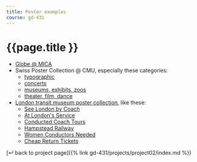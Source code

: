 ```yaml
---
title: Poster examples
course: gd-431
---
```


# {{page.title }}

- [Globe @ MICA](http://globeatmica.com/type/posters/)
- Swiss Poster Collection @ CMU, especially these categories:
  - [typographic](http://luna.library.cmu.edu/luna/servlet/view/all/what/Technique%253A%2BTypographic%2BImages?sort=date%2Cdesigner%2Cclient%2Ctitle)
  - [concerts](http://luna.library.cmu.edu/luna/servlet/view/all/what/Cultural%253A%2BConcert?sort=date%2Cdesigner%2Cclient%2Ctitle)
  - [museums, exhibits, zoos](http://luna.library.cmu.edu/luna/servlet/view/all/what/Cultural%253A%2BExhibit%252C%2BMuseum%252C%2BZoo?sort=date%2Cdesigner%2Cclient%2Ctitle)
  - [theater, film, dance](http://luna.library.cmu.edu/luna/servlet/view/all/what/Cultural%253A%2BTheater%252C%2BFilm%252C%2BDance?sort=date%2Cdesigner%2Cclient%2Ctitle)
- [London transit museum poster collection](https://www.ltmuseum.co.uk/collections/collections-online/posters/), like these:
  - [See London by Coach](https://www.ltmuseum.co.uk/collections/collections-online/posters/item/1983-4-6090?&apiurl=aHR0cHM6Ly9hcGkubHRtdXNldW0uY28udWsvcG9zdGVycz9zaG9ydD0xJnNraXA9MTkyJmxpbWl0PTQ4&searchpage=)
  - [At London's Service](https://www.ltmuseum.co.uk/collections/collections-online/posters/item/1983-4-6111?&apiurl=aHR0cHM6Ly9hcGkubHRtdXNldW0uY28udWsvcG9zdGVycz9zaG9ydD0xJnNraXA9MTkyJmxpbWl0PTQ4&searchpage=)
  - [Conducted Coach Tours](https://www.ltmuseum.co.uk/collections/collections-online/posters/item/1983-4-5958?&apiurl=aHR0cHM6Ly9hcGkubHRtdXNldW0uY28udWsvcG9zdGVycz9zaG9ydD0xJnNraXA9MjQwJmxpbWl0PTQ4&searchpage=)
  - [Hampstead Railway](https://www.ltmuseum.co.uk/collections/collections-online/posters/item/1983-4-68?&apiurl=aHR0cHM6Ly9hcGkubHRtdXNldW0uY28udWsvcG9zdGVycz9zaG9ydD0xJnNraXA9MzM2JmxpbWl0PTQ4&searchpage=)
  - [Women Conductors Needed](https://www.ltmuseum.co.uk/collections/collections-online/posters/item/1983-4-6901?&apiurl=aHR0cHM6Ly9hcGkubHRtdXNldW0uY28udWsvcG9zdGVycz9zaG9ydD0xJnNraXA9MzM2JmxpbWl0PTQ4&searchpage=)
  - [Cheap Return Tickets](https://www.ltmuseum.co.uk/collections/collections-online/posters/item/1983-4-3128?&apiurl=aHR0cHM6Ly9hcGkubHRtdXNldW0uY28udWsvcG9zdGVycz9zaG9ydD0xJnNraXA9Mjg4JmxpbWl0PTQ4&searchpage=)

[&#x21b5; back to project page]({% link gd-431/projects/project02/index.md %})
